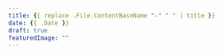 ```yaml
---
title: {{ replace .File.ContentBaseName "-" " " | title }}
date: {{ .Date }}
draft: true
featuredImage: ""
---
```

